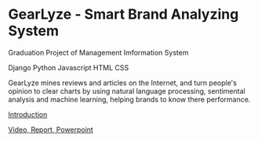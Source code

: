 # GearLyze - Smart Brand Analyzing System

Graduation Project of Management Imformation System

Django Python Javascript HTML CSS

GearLyze mines reviews and articles on the Internet,
and turn people's opinion to clear charts by using natural language processing, sentimental analysis and machine learning,
helping brands to know there performance.

[Introduction](https://www.cakeresume.com/portfolios/26556d)

[Video, Report, Powerpoint](https://drive.google.com/drive/folders/1HjLPsBKqtkHGvxw7wMblaiX1R3tAGoP1)
